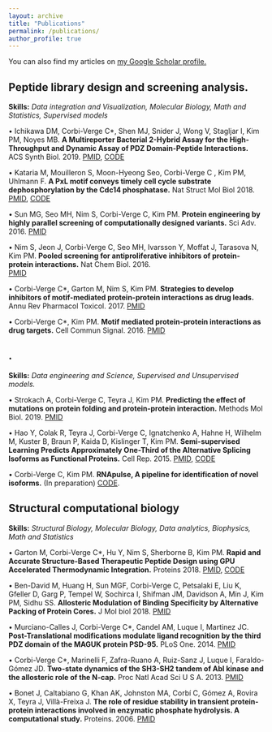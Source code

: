 ```yaml
---
layout: archive
title: "Publications"
permalink: /publications/
author_profile: true
---
```


  You can also find my articles on <u><a href="https://scholar.google.ca/citations?user=faDYpP8AAAAJ&hl=en">my Google Scholar profile</a>.</u>


## Peptide library design and screening analysis. 
  **Skills:** _Data integration and Visualization, Molecular Biology, Math and Statistics, Supervised models_
  

• Ichikawa DM, Corbi-Verge C*, Shen MJ, Snider J, Wong V, Stagljar I, Kim PM, Noyes MB. **A Multireporter Bacterial 2-Hybrid Assay for the High-Throughput and Dynamic Assay of PDZ Domain-Peptide Interactions.** ACS Synth Biol. 2019. 
[PMID](https://www.ncbi.nlm.nih.gov/pubmed/30969105), [CODE](https://gitlab.com/kimlab/ngskit)

• Kataria M, Mouilleron S, Moon-Hyeong Seo,  Corbi-Verge C , Kim PM, Uhlmann F. **A PxL motif conveys timely cell cycle substrate dephosphorylation by the Cdc14 phosphatase.** Nat Struct Mol Biol 2018. 
 [PMID](https://www.ncbi.nlm.nih.gov/pubmed/30455435), [CODE](https://gitlab.com/kimlab/ngskit)

• Sun MG, Seo MH, Nim S, Corbi-Verge C, Kim PM. **Protein engineering by highly parallel screening of computationally designed variants.** Sci Adv. 2016. 
  [PMID](https://www.ncbi.nlm.nih.gov/pubmed/27453948)

• Nim S, Jeon J, Corbi-Verge C, Seo MH, Ivarsson Y, Moffat J, Tarasova N, Kim PM. **Pooled screening for antiproliferative inhibitors of protein-protein interactions.** Nat Chem Biol. 2016.  
  [PMID](https://www.ncbi.nlm.nih.gov/pubmed/26900867)

• Corbi-Verge C*, Garton M, Nim S, Kim PM. **Strategies to develop inhibitors of motif-mediated protein-protein interactions as drug leads.**  Annu Rev Pharmacol Toxicol. 2017. 
  [PMID](https://www.ncbi.nlm.nih.gov/pubmed/27618737)

• Corbi-Verge C*, Kim PM. **Motif mediated protein-protein interactions as drug targets.** Cell Commun Signal.  2016. 
[PMID](https://www.ncbi.nlm.nih.gov/pubmed/26936767)



## . 
   **Skills:** _Data engineering and Science, Supervised and Unsupervised models._
 
 
• Strokach A, Corbi-Verge C, Teyra J, Kim PM. **Predicting the effect of mutations on protein folding and protein-protein interaction.** Methods Mol Biol. 2019.
  [PMID](https://www.ncbi.nlm.nih.gov/pubmed/30298389)

• Hao Y, Colak R, Teyra J, Corbi-Verge C, Ignatchenko A, Hahne H, Wilhelm M, Kuster B, Braun P, Kaida D, Kislinger T, Kim PM. **Semi-supervised Learning Predicts Approximately One-Third of the Alternative Splicing Isoforms as Functional Proteins.** Cell Rep. 2015. 
  [PMID](https://www.ncbi.nlm.nih.gov/pubmed/26146086), [CODE](https://gitlab.com/kimlab/pulse) 

• Corbi-Verge C, Kim PM. **RNApulse, A pipeline for identification of novel isoforms.** (In preparation)
  [CODE](https://gitlab.com/kimlab/rnapulse).



## Structural computational biology
   **Skills:** _Structural Biology, Molecular Biology, Data analytics, Biophysics, Math and Statistics_
   

• Garton M,  Corbi-Verge C*, Hu Y, Nim S, Sherborne B,  Kim PM. **Rapid and Accurate Structure‐Based Therapeutic Peptide Design using GPU Accelerated Thermodynamic Integration.** Proteins 2018.
  [PMID](https://www.ncbi.nlm.nih.gov/pubmed/30520126), [CODE](https://gitlab.com/kimlab/rapid) 

• Ben-David M, Huang H, Sun MGF, Corbi-Verge C, Petsalaki E, Liu K, Gfeller D, Garg P, Tempel W, Sochirca I, Shifman JM, Davidson A, Min J, Kim PM, Sidhu SS. **Allosteric Modulation of Binding Specificity by Alternative Packing of Protein Cores.** J Mol biol 2018.
  [PMID](https://www.ncbi.nlm.nih.gov/pubmed/30471255)
  
• Murciano-Calles J, Corbi-Verge C*, Candel AM, Luque I, Martinez JC. **Post-Translational modifications modulate ligand recognition by the third PDZ domain of the MAGUK protein PSD-95.** PLoS One. 2014.
  [PMID](https://www.ncbi.nlm.nih.gov/pubmed/24587199)

• Corbi-Verge C*, Marinelli F, Zafra-Ruano A, Ruiz-Sanz J, Luque I, Faraldo-Gómez JD. **Two-state dynamics of the SH3-SH2 tandem of Abl kinase and the allosteric role of the N-cap.** Proc Natl Acad Sci U S A. 2013.
  [PMID](https://www.ncbi.nlm.nih.gov/pubmed/23959873)


• Bonet J, Caltabiano G, Khan AK, Johnston MA, Corbí C, Gómez A, Rovira X, Teyra J, Villà-Freixa J. **The role of residue stability in transient protein-protein interactions involved in enzymatic phosphate hydrolysis. A computational study.** Proteins. 2006. 
  [PMID](https://www.ncbi.nlm.nih.gov/pubmed/16374872)
